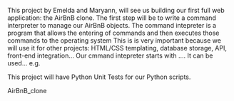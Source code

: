 This project by Emelda and Maryann, will see us building our first full web application: the AirBnB clone.
The first step will be to write a command interpreter to manage our AirBnB objects.
The command intepreter is a program that allows the entering of commands and then executes those commands to the operating system
This is is very important because we will use it for other  projects: HTML/CSS templating, database storage, API, front-end integration…
Our cmmand intepreter starts with ....
It can be used...
e.g.


This project will have  Python Unit Tests for our Python scripts.

AirBnB_clone
